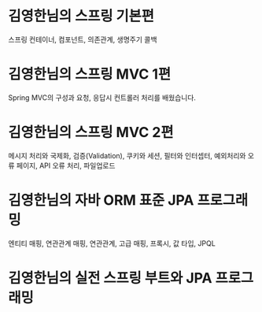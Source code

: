# 김영한님의 스프링 기본편
스프링 컨테이너, 컴포넌트, 의존관계, 생명주기 콜백
# 김영한님의 스프링 MVC 1편
Spring MVC의 구성과 요청, 응답시 컨트롤러 처리를 배웠습니다.

# 김영한님의 스프링 MVC 2편
메시지 처리와 국제화, 
검증(Validation), 
쿠키와 세션, 
필터와 인터셉터, 
예외처리와 오류 페이지,
API 오류 처리,
파일업로드

# 김영한님의 자바 ORM 표준 JPA 프로그래밍
엔티티 매핑, 연관관계 매핑, 연관관계, 고급 매핑, 프록시, 값 타입, JPQL

# 김영한님의 실전 스프링 부트와 JPA 프로그래밍 
